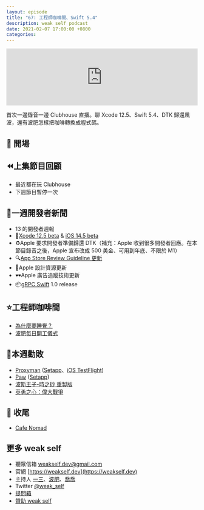 ```yaml
---
layout: episode
title: "67: 工程師咖啡間、Swift 5.4"
description: weak self podcast
date: 2021-02-07 17:00:00 +0800
categories: 
---
```

<iframe src="https://www.listennotes.com/embedded/e/50da199d61624fb3be670ea3d58cc94f/" width="100%" style="width: 1px; min-width: 100%;" frameborder="0" scrolling="no" loading="lazy"></iframe>

首次一邊錄音一邊 Clubhouse 直播。聊 Xcode 12.5、Swift 5.4、DTK 歸還風波，還有波肥怎樣把咖啡轉換成程式碼。

## 👋 開場

## ⏪上集節目回顧

- 最近都在玩 Clubhouse
- 下週節目暫停一次

## 📰一週開發者新聞

- 13 的開發者週報
- 🧪[Xcode 12.5 beta](https://developer.apple.com/documentation/xcode-release-notes/xcode-12_5-beta-release-notes) & [iOS 14.5 beta](https://developer.apple.com/documentation/ios-ipados-release-notes/ios-ipados-14_5-beta-release-notes/)
- ♻️Apple 要求開發者準備歸還 DTK（補充：Apple 收到很多開發者回應。在本節目錄音之後，Apple 宣布改成 500 美金、可用到年底、不限於 M1）
- 🔍[App Store Review Guideline 更新](https://developer.apple.com/news/?id=3ozbk628)
- 🎨Apple 設計資源更新
- 🕶Apple 廣告追蹤技術更新
- 📦[gRPC Swift](https://github.com/grpc/grpc-swift) 1.0 release

## ⭐️工程師咖啡間

- [為什麼要睡覺？](https://www.kobo.com/tw/zh/ebook/qufxmimzkz6ey4tp5ucgbw)
- [波肥每日開工儀式](https://twitter.com/PofatTseng/status/1357907667184807936?s=20)

## 💸本週勸敗

- [Proxyman](https://proxyman.io) ([Setapp](https://go.setapp.com/invite/ethanhuang13)、[iOS TestFlight](https://twitter.com/proxyman_app/status/1357314980471656450?s=20))
- [Paw](https://paw.cloud) ([Setapp](https://go.setapp.com/invite/ethanhuang13))
- [波斯王子-時之砂 重製版](https://www.ubisoft.com.tw/category/games/popstr/)
- [英勇之心：偉大戰爭](https://zh.m.wikipedia.org/wiki/英勇之心：偉大戰爭)

## 👋 收尾

- [Cafe Nomad](https://cafenomad.tw)

## 更多 weak self

* 聽眾信箱 [weakself.dev@gmail.com](mailto:weakself.dev@gmail.com)
* 官網 [https://weakself.dev](https://weakself.dev)
* 主持人 [一三](https://twitter.com/ethanhuang13)、[波肥](https://twitter.com/PofatTseng)、[喬喬](https://twitter.com/joe_trash_talk)
* Twitter [@weak_self](https://twitter.com/weak_self)
* [提問箱](https://peing.net/zh-TW/weak_self)
* [贊助 weak self](https://weakself.dev/#donation)